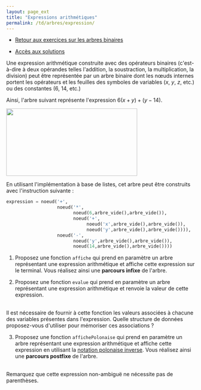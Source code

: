 ```yaml
---
layout: page_ext
title: "Expressions arithmétiques"
permalink: /td/arbres/expression/
---
```


- [Retour aux exercices sur les arbres binaires](../)

- [Accès aux solutions](./solutions/)

Une expression arithmétique construite avec des opérateurs binaires (c'est-à-dire à deux opérandes telles l'addition, la soustraction, la multiplication, la division) peut être représentée par un arbre binaire dont les nœuds internes portent les opérateurs et les feuilles des symboles de variables ($x$, $y$, $z$, etc.) ou des constantes ($6$, $14$, etc.)

Ainsi, l'arbre suivant représente l'expression $6(x+y)+(y−14)$.

<img src="../images/expression.svg" width="350px" height="180px"/>

En utilisant l'implémentation à base de listes, cet arbre peut être construits avec l'instruction suivante :
```python
expression = noeud('+', 
                   noeud('*', 
                         noeud(6,arbre_vide(),arbre_vide()), 
                         noeud('+', 
                              noeud('x',arbre_vide(),arbre_vide()), 
                              noeud('y',arbre_vide(),arbre_vide()))), 
                   noeud('-', 
                         noeud('y',arbre_vide(),arbre_vide()), 
                         noeud(14,arbre_vide(),arbre_vide())))
```

1. Proposez une fonction `affiche` qui prend en paramètre un arbre représentant une expression arithmétique et affiche cette expression sur le terminal. Vous réalisez ainsi une **parcours infixe** de l'arbre.

2. Proposez une fonction `evalue` qui prend en paramètre un arbre représentant une expression arithmétique et renvoie la valeur de cette expression. 
<br/>
Il est nécessaire de fournir à cette fonction les valeurs associées à chacune des variables présentes dans l'expression.
Quelle structure de données proposez-vous d'utiliser pour mémoriser ces associations ?

3. Proposez une fonction `affichePolonaise` qui prend en paramètre un arbre représentant une expression arithmétique et affiche cette expression en utilisant la [notation polonaise inverse](https://fr.wikipedia.org/wiki/Notation_polonaise_inverse). Vous réalisez ainsi une **parcours postfixe** de l'arbre.
<br/>
Remarquez que cette expression non-ambiguë ne nécessite pas de parenthèses.